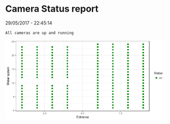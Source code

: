 Camera Status report
================
29/05/2017 - 22:45:14

    All cameras are up and running

![](camreport_files/figure-markdown_github/unnamed-chunk-2-1.png)
